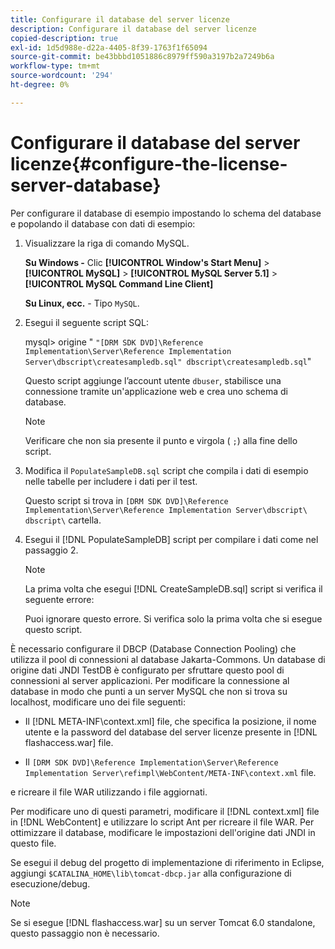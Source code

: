 ```yaml
---
title: Configurare il database del server licenze
description: Configurare il database del server licenze
copied-description: true
exl-id: 1d5d988e-d22a-4405-8f39-1763f1f65094
source-git-commit: be43bbbd1051886c8979ff590a3197b2a7249b6a
workflow-type: tm+mt
source-wordcount: '294'
ht-degree: 0%

---
```


# Configurare il database del server licenze{#configure-the-license-server-database}

Per configurare il database di esempio impostando lo schema del database e popolando il database con dati di esempio:

1. Visualizzare la riga di comando MySQL.

   **Su Windows -** Clic  **[!UICONTROL Window's Start Menu]** > **[!UICONTROL MySQL]** > **[!UICONTROL MySQL Server 5.1]** > **[!UICONTROL MySQL Command Line Client]**

   **Su Linux, ecc.** - Tipo `MySQL`.

1. Esegui il seguente script SQL:

   mysql> origine &quot; `"[DRM SDK DVD]\Reference Implementation\Server\Reference Implementation Server\dbscript\createsampledb.sql" dbscript\createsampledb.sql`&quot;

   Questo script aggiunge l’account utente `dbuser`, stabilisce una connessione tramite un&#39;applicazione web e crea uno schema di database.

   >[!NOTE]
   >
   >Verificare che non sia presente il punto e virgola ( `;`) alla fine dello script.

1. Modifica il `PopulateSampleDB.sql` script che compila i dati di esempio nelle tabelle per includere i dati per il test.

   Questo script si trova in `[DRM SDK DVD]\Reference Implementation\Server\Reference Implementation Server\dbscript\ dbscript\` cartella.
1. Esegui il [!DNL PopulateSampleDB] script per compilare i dati come nel passaggio 2.

   >[!NOTE]
   >
   >La prima volta che esegui [!DNL CreateSampleDB.sql] script si verifica il seguente errore:

   Puoi ignorare questo errore. Si verifica solo la prima volta che si esegue questo script.

È necessario configurare il DBCP (Database Connection Pooling) che utilizza il pool di connessioni al database Jakarta-Commons. Un database di origine dati JNDI TestDB è configurato per sfruttare questo pool di connessioni al server applicazioni. Per modificare la connessione al database in modo che punti a un server MySQL che non si trova su localhost, modificare uno dei file seguenti:

* Il [!DNL META-INF\context.xml] file, che specifica la posizione, il nome utente e la password del database del server licenze presente in [!DNL flashaccess.war] file.

* Il `[DRM SDK DVD]\Reference Implementation\Server\Reference Implementation Server\refimpl\WebContent/META-INF\context.xml` file.

e ricreare il file WAR utilizzando i file aggiornati.

Per modificare uno di questi parametri, modificare il [!DNL context.xml] file in [!DNL WebContent] e utilizzare lo script Ant per ricreare il file WAR. Per ottimizzare il database, modificare le impostazioni dell&#39;origine dati JNDI in questo file.

Se esegui il debug del progetto di implementazione di riferimento in Eclipse, aggiungi `$CATALINA_HOME\lib\tomcat-dbcp.jar` alla configurazione di esecuzione/debug.

>[!NOTE]
>
>Se si esegue [!DNL flashaccess.war] su un server Tomcat 6.0 standalone, questo passaggio non è necessario.
